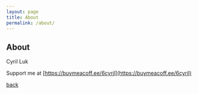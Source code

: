 ```yaml
---
layout: page
title: About
permalink: /about/
---
```


## About

Cyril Luk  

Support me at [https://buymeacoff.ee/6cyril](https://buymeacoff.ee/6cyril)

[back](/)


